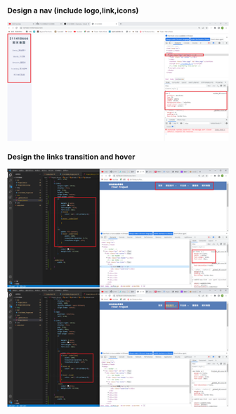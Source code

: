 ### Design a nav (include logo,link,icons)

![](1.png)

### Design the links transition and hover

![](2-1.png)
![](2-2.png)
